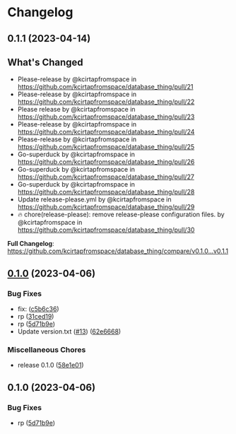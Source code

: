 # Changelog

## 0.1.1 (2023-04-14)

## What's Changed
* Please-release by @kcirtapfromspace in https://github.com/kcirtapfromspace/database_thing/pull/21
* Please-release by @kcirtapfromspace in https://github.com/kcirtapfromspace/database_thing/pull/22
* Please release by @kcirtapfromspace in https://github.com/kcirtapfromspace/database_thing/pull/23
* Please-release by @kcirtapfromspace in https://github.com/kcirtapfromspace/database_thing/pull/24
* Please-release by @kcirtapfromspace in https://github.com/kcirtapfromspace/database_thing/pull/25
* Go-superduck by @kcirtapfromspace in https://github.com/kcirtapfromspace/database_thing/pull/26
* Go-superduck by @kcirtapfromspace in https://github.com/kcirtapfromspace/database_thing/pull/27
* Go-superduck by @kcirtapfromspace in https://github.com/kcirtapfromspace/database_thing/pull/28
* Update release-please.yml by @kcirtapfromspace in https://github.com/kcirtapfromspace/database_thing/pull/29
* 🔥 chore(release-please): remove release-please configuration files. by @kcirtapfromspace in https://github.com/kcirtapfromspace/database_thing/pull/30


**Full Changelog**: https://github.com/kcirtapfromspace/database_thing/compare/v0.1.0...v0.1.1

## [0.1.0](https://github.com/kcirtapfromspace/database_thing/compare/v1.0.0...v0.1.0) (2023-04-06)


### Bug Fixes

* fix:  ([c5b6c36](https://github.com/kcirtapfromspace/database_thing/commit/c5b6c36c1af13125cc676bd3176fa7d8ceb8261b))
* rp ([31ced19](https://github.com/kcirtapfromspace/database_thing/commit/31ced19bb2909acf2d793c3458ab3b9214e12025))
* rp ([5d71b9e](https://github.com/kcirtapfromspace/database_thing/commit/5d71b9e5f695d44d8b9ff842f6b1d8279837ec2d))
* Update version.txt ([#13](https://github.com/kcirtapfromspace/database_thing/issues/13)) ([62e6668](https://github.com/kcirtapfromspace/database_thing/commit/62e666895dda780a3ce7e75e88aa26e2a5238666))


### Miscellaneous Chores

* release 0.1.0 ([58e1e01](https://github.com/kcirtapfromspace/database_thing/commit/58e1e01e180a103e55c2b06be8084f6f73fd09bc))

## 0.1.0 (2023-04-06)


### Bug Fixes

* rp ([5d71b9e](https://github.com/kcirtapfromspace/database_thing/commit/5d71b9e5f695d44d8b9ff842f6b1d8279837ec2d))
